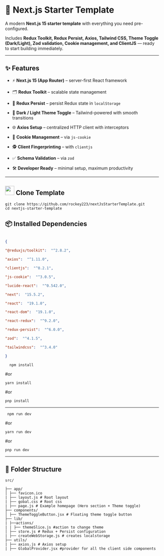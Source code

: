 #  🚀 Next.js Starter Template

  

A modern **Next.js 15 starter template** with everything you need pre-configured.

Includes **Redux Toolkit, Redux Persist, Axios, Tailwind CSS, Theme Toggle (Dark/Light), Zod validation, Cookie management, and ClientJS** — ready to start building immediately.

  

---

  

##  ✨ Features

  

- ⚡ **Next.js 15 (App Router)** – server-first React framework

- 🗂 **Redux Toolkit** – scalable state management

- 💾 **Redux Persist** – persist Redux state in `localStorage`

- 🎨 **Dark / Light Theme Toggle** – Tailwind-powered with smooth transitions

- 🌐 **Axios Setup** – centralized HTTP client with interceptors

- 🔑 **Cookie Management** – via `js-cookie`

- 🕵️ **Client Fingerprinting** – with `clientjs`

- ✅ **Schema Validation** – via `zod`

- 🛠 **Developer Ready** – minimal setup, maximum productivity

  

---

  
  

##  <img src="https://github.githubassets.com/images/modules/logos_page/GitHub-Mark.png" width="30"/> Clone Template

  
    git clone https://github.com/rockey223/nextJsStarterTemplate.git
    cd nextjs-starter-template

   

##  📦 Installed Dependencies

  

```json

{

"@reduxjs/toolkit":  "^2.8.2",

"axios":  "^1.11.0",

"clientjs":  "^0.2.1",

"js-cookie":  "^3.0.5",

"lucide-react":  "^0.542.0",

"next":  "15.5.2",

"react":  "19.1.0",

"react-dom":  "19.1.0",

"react-redux":  "^9.2.0",

"redux-persist":  "^6.0.0",

"zod":  "^4.1.5",

"tailwindcss":  "^3.4.0"

}

  ```
  
  

      npm install

#or

    yarn install

#or 

    pnp install

   
---

     npm run dev

#or

    yarn run dev

#or 

    pnp run dev


  
  ---
  ## 📂 Folder Structure


    src/
    
    ├── app/
    │ ├── favicon.ico 
    | ├── layout.js # Root layout
    | ├── gobal.css # Root css
    | ├── page.js # Example homepage (Hero section + Theme toggle)
    ├── components/
    │ ├── ThemeToggleButton.jsx # Floating theme toggle button
    ├── lib/
    | ├──actions/
    | |	├── themeSlice.js #action to change theme
    │ ├── store.js # Redux + Persist configuration
    | ├── createWebStorage.js # creates localstorage
    ├── utils/
    | ├── axios.js # Axios setup
    | ├── GlobalProvider.jsx #provider for all the client side components
    


